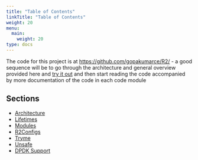 ```yaml
---
title: "Table of Contents"
linkTitle: "Table of Contents"
weight: 20
menu:
  main:
    weight: 20
type: docs
---
```


The code for this project is at https://github.com/gopakumarce/R2/ - a good sequence
will be to go through the architecture and general overview provided here and [try it
out](tryme/) and then start reading the code accompanied by more documentation of the
code in each code module
 
## Sections

* [Architecture](architecture/)
* [Lifetimes](lifetimes/)
* [Modules](modules/)
* [R2Configs](r2configs/)
* [Tryme](tryme/)
* [Unsafe](unsafe/)
* [DPDK Support](dpdk/)


